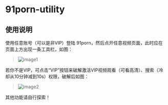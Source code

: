 # 91porn-utility

## 使用说明
使用任意账号（可以是非VIP）登陆 91porn，然后点开任意视频页面，此时应在页面上方出现一条工具栏，如图：
> ![image1](https://user-images.githubusercontent.com/7822648/49384242-93473b80-f755-11e8-8612-2f03e475732b.png)

若你不是VIP，可点击“VIP”按钮来破解激活VIP视频观看（可看高清）、搜索（冷却从10分钟减到10s）权限，破解后如图：
> ![image2](https://user-images.githubusercontent.com/7822648/49384406-e28d6c00-f755-11e8-92ca-6c5af316546f.png)

其他功能请自行探索！
